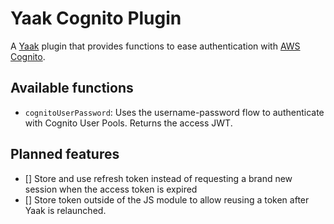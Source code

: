 # Yaak Cognito Plugin

A [Yaak](https://yaak.app) plugin that provides functions to ease authentication with [AWS Cognito](https://aws.amazon.com/cognito/).

## Available functions

- `cognitoUserPassword`: Uses the username-password flow to authenticate with Cognito User Pools. Returns the access JWT.

## Planned features

- [] Store and use refresh token instead of requesting a brand new session when the access token is expired
- [] Store token outside of the JS module to allow reusing a token after Yaak is relaunched.
